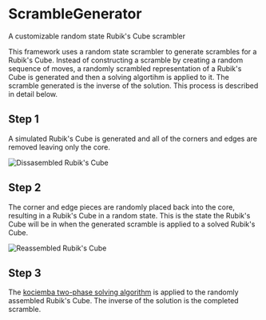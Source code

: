 # ScrambleGenerator
A customizable random state Rubik's Cube scrambler

This framework uses a random state scrambler to generate scrambles for a Rubik's Cube. Instead of constructing a scramble by creating a random sequence of moves, a randomly scrambled representation of a Rubik's Cube is generated and then a solving algortihm is applied to it. The scramble generated is the inverse of the solution. This process is described in detail below.

## Step 1

A simulated Rubik's Cube is generated and all of the corners and edges are removed leaving only the core.

![Dissasembled Rubik's Cube](https://sites.google.com/a/ep-student.org/rubik-s-cube/_/rsrc/1472866160777/rubik-s-cube-core/imgres.jpg?height=192&width=320, "Disassembled Rubik's Cube")

## Step 2

The corner and edge pieces are randomly placed back into the core, resulting in a Rubik's Cube in a random state. This is the state the Rubik's Cube will be in when the generated scramble is applied to a solved Rubik's Cube.

![Reassembled Rubik's Cube](https://static1.squarespace.com/static/54f2df67e4b079e94c291e4f/t/55150c87e4b0392be71ae4c6/1427442824922/scrambled_rubik%27s_cube?format=500w "Reassembled Rubik's Cube")

## Step 3

The [kociemba two-phase solving algorithm](http://kociemba.org/cube.htm) is applied to the randomly assembled Rubik's Cube. The inverse of the solution is the completed scramble.

